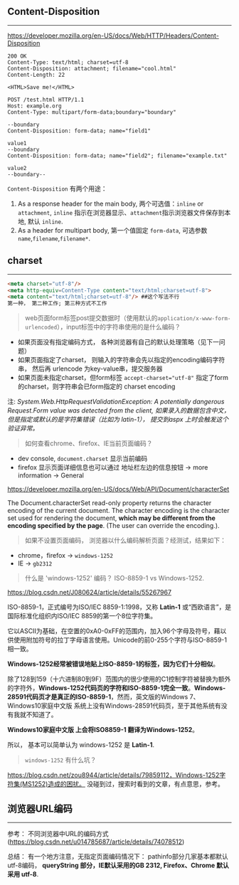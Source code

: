 
## Content-Disposition
--------

https://developer.mozilla.org/en-US/docs/Web/HTTP/Headers/Content-Disposition

```
200 OK
Content-Type: text/html; charset=utf-8
Content-Disposition: attachment; filename="cool.html"
Content-Length: 22

<HTML>Save me!</HTML>
```

```
POST /test.html HTTP/1.1
Host: example.org
Content-Type: multipart/form-data;boundary="boundary"

--boundary
Content-Disposition: form-data; name="field1"

value1
--boundary
Content-Disposition: form-data; name="field2"; filename="example.txt"

value2
--boundary--

```

`Content-Disposition` 有两个用途：
1. As a response header for the main body, 两个可选值：`inline` or `attachment`, `inline` 指示在浏览器显示、`attachment`指示浏览器文件保存到本地, 默认 `inline`.
2. As a header for multipart body, 第一个值固定 `form-data`, 可选参数 `name`,`filename`,`filename*`.


## charset
----------

``` html
<meta charset="utf-8"/>
<meta http-equiv=Content-Type content="text/html;charset=utf-8">
<meta content="text/html;charset=utf-8"/> ##这个写法不行
第一种， 第二种工作; 第三种方式不工作
```


> web页面form标签post提交数据时（使用默认的`application/x-www-form-urlencoded`），input标签中的字符串使用的是什么编码？
* 如果页面没有指定编码方式， 各种浏览器有自己的默认处理策略（见下一问题）
* 如果页面指定了charset， 则输入的字符串会先以指定的encoding编码字符串， 然后再 urlencode 为key-value串，提交服务器
* 如果页面未指定charset，但form标签 `accept-charset="utf-8"` 指定了form的charset，则字符串会已form指定的 charset encoding

注: _System.Web.HttpRequestValidationException: A potentially dangerous Request.Form value was detected from the client, 如果录入的数据包含中文，但是指定或默认的是字符集错误（比如为 latin-1）， 提交到aspx 上时会触发这个验证异常。_


> 如何查看chrome、firefox、IE当前页面编码？
* dev console, `document.charset` 显示当前编码
* firefox 显示页面详细信息也可以通过 地址栏左边的信息按钮 -> more information -> General

https://developer.mozilla.org/en-US/docs/Web/API/Document/characterSet

The Document.characterSet read-only property returns the character encoding of the current document. The character encoding is the character set used for rendering the document, **which may be different from the encoding specified by the page**. (The user can override the encoding.).



> 如果不设置页面编码， 浏览器以什么编码解析页面？经测试，结果如下：
* chrome，firefox -> `windows-1252`
* IE -> `gb2312`


> 什么是 'windows-1252' 编码？ ISO-8859-1 vs Windows-1252.

https://blog.csdn.net/J080624/article/details/55267967

ISO-8859-1，正式编号为ISO/IEC 8859-1:1998，又称 **Latin-1** 或“西欧语言”，是国际标准化组织内ISO/IEC 8859的第一个8位字符集。

它以ASCII为基础，在空置的0xA0-0xFF的范围内，加入96个字母及符号，藉以供使用附加符号的拉丁字母语言使用。Unicode的前0-255个字符与ISO-8859-1相一致。

**Windows-1252经常被错误地贴上ISO-8859-1的标签，因为它们十分相似**。

除了128到159（十六进制80到9F）范围内的很少使用的C1控制字符被替换为额外的字符外，**Windows-1252代码页的字符和ISO-8859-1完全一致**。**Windows-28591代码页才是真正的ISO-8859-1**，然而，英文版的Windows 7、Windows10家庭中文版 系统上没有Windows-28591代码页，至于其他系统有没有我就不知道了。

**Windows10家庭中文版 上会将ISO8859-1 翻译为Windows-1252**。

所以， 基本可以简单认为 windows-1252 是 **Latin-1**.


> `windows-1252` 有什么坑？

https://blog.csdn.net/zou8944/article/details/79859112，Windows-1252字符集(MS1252)造成的困扰。
没碰到过，搜索时看到的文章，有点意思，参考。


## 浏览器URL编码
-------------

参考： 不同浏览器中URL的编码方式(https://blog.csdn.net/u014785687/article/details/74078512)

总结： 有一个地方注意，无指定页面编码情况下： pathinfo部分几家基本都默认 utf-8编码， **queryString 部分，IE默认采用的GB 2312, Firefox、Chrome 默认采用 utf-8**.

